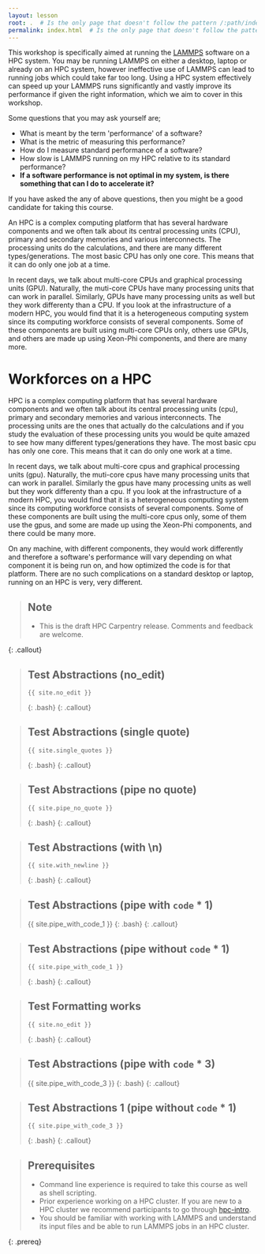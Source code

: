 ```yaml
---
layout: lesson
root: .  # Is the only page that doesn't follow the pattern /:path/index.html
permalink: index.html  # Is the only page that doesn't follow the pattern /:path/index.html
---
```


This workshop is specifically aimed at running the [LAMMPS](https://lammps.sandia.gov/) software on a HPC system. You may be running LAMMPS on either a desktop, laptop or already on an HPC system, however ineffective use of LAMMPS can lead to running jobs which could take far too long. Using a HPC system effectively can speed up your LAMMPS runs significantly and vastly improve its performance if given the right information, which we aim to cover in this workshop.

Some questions that you may ask yourself are;

* What is meant by the term 'performance' of a software?
* What is the metric of measuring this performance?
* How do I measure standard performance of a software?
* How slow is LAMMPS running on my HPC relative to its standard performance?
* **If a software performance is not optimal in my system, is there something that can I do to accelerate it?**

If you have asked the any of above questions, then you might be a good candidate for taking this course.

An HPC is a complex computing platform that has several hardware components and we often talk about its central processing units (CPU), primary and secondary memories and various interconnects. The processing units do the calculations, and there are many different types/generations. The most basic CPU has only one core. This means that it can do only one job at a time.

In recent days, we talk about multi-core CPUs and graphical processing units (GPU). Naturally, the muti-core CPUs have many processing units that can work in parallel. Similarly, GPUs have many processing units as well but they work differenty than a CPU. If you look at the infrastructure of a modern HPC, you would find that it is a heterogeneous computing system since its computing workforce consists of several components.  Some of these components are built using multi-core CPUs only, others use GPUs, and others are made up using Xeon-Phi components, and there are many more.

# Workforces on a HPC
HPC is a complex computing platform that has several hardware components and we often talk about its central processing units (cpu), primary and secondary memories and various interconnects. The processing units are the ones that actually do the calculations and if you study the evaluation of these processing units you would be quite amazed to see how many different types/generations they have. The most basic cpu has only one core. This means that it can do only one work at a time.

In recent days, we talk about multi-core cpus and graphical processing units (gpu). Naturally, the muti-core cpus have many processing units that can work in parallel. Similarly the gpus have many processing units as well but they work differenty than a cpu. If you look at the infrastructure of a modern HPC, you would find that it is a heterogeneous computing system since its computing workforce consists of several components.  Some of these components are built using the multi-core cpus only, some of them use the gpus, and some are made up using the Xeon-Phi components, and there could be many more.

On any machine, with different components, they would work differently and therefore a software's performance will vary depending on what component it is being run on, and how optimized the code is for that platform. There are no such complications on a standard desktop or laptop, running on an HPC is very, very different.  

> ## Note
> 
> - This is the draft HPC Carpentry release. Comments and feedback are welcome.
> 
{: .callout}

> ## Test Abstractions (no_edit)
> 
> ```
> {{ site.no_edit }}
> ```
> {: .bash}
{: .callout}

> ## Test Abstractions (single quote)
> 
> ```
> {{ site.single_quotes }}
> ```
> {: .bash} 
{: .callout}

> ## Test Abstractions (pipe no quote)
> 
> ```
> {{ site.pipe_no_quote }}
> ```
> {: .bash}
{: .callout}

> ## Test Abstractions (with \n)
> 
> ```
> {{ site.with_newline }}
> ```
> {: .bash} 
{: .callout}

> ## Test Abstractions (pipe with `code` * 1) 
> 
> {{ site.pipe_with_code_1 }}
> {: .bash} 
{: .callout}

> ## Test Abstractions (pipe without `code` * 1) 
> 
> ```
> {{ site.pipe_with_code_1 }}
> ```
> {: .bash}
{: .callout}

> ## Test Formatting works
> 
> ```
> {{ site.no_edit }}
> ```
>  {: .bash}
{: .callout}

> ## Test Abstractions (pipe with `code` * 3) 
> 
> {{ site.pipe_with_code_3 }}
> {: .bash} 
{: .callout}

> ## Test Abstractions 1 (pipe without `code` * 1) 
> 
> ```
> {{ site.pipe_with_code_3 }}
> ```
> {: .bash}
{: .callout}


> ## Prerequisites
>
> - Command line experience is required to take this course as well as shell scripting.
> - Prior experience working on a HPC cluster. If you are new to a HPC cluster we recommend participants to go through [hpc-intro](https://hpc-carpentry.github.io/hpc-intro/).
> - You should be familiar with working with LAMMPS and understand its input files and be able to run LAMMPS jobs in an HPC cluster.
>
{: .prereq}
